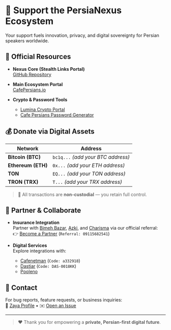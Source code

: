# 💎 Support the PersiaNexus Ecosystem

Your support fuels innovation, privacy, and digital sovereignty for Persian speakers worldwide.

## 🔗 Official Resources

- **Nexus Core (Stealth Links Portal)**  
  [GitHub Repository](https://github.com/TechForAll1373/Nexus-Core-Stealth-Links)

- **Main Ecosystem Portal**  
  [CafePersians.io](https://techforall1373.github.io/PersiaNexus/)

- **Crypto & Password Tools**  
  - [Lumina Crypto Portal](https://techforall1373.github.io/lumina-crypto-portal/)  
  - [Cafe Persians Password Generator](https://techforall1373.github.io/cafe-persians-password-gen/)

## 💰 Donate via Digital Assets

| Network | Address |
|--------|--------|
| **Bitcoin (BTC)** | `bc1q...` *(add your BTC address)* |
| **Ethereum (ETH)** | `0x...` *(add your ETH address)* |
| **TON** | `EQ...` *(add your TON address)* |
| **TRON (TRX)** | `T...` *(add your TRX address)* |

> 🔐 All transactions are **non-custodial** — you retain full control.

## 🤝 Partner & Collaborate

- **Insurance Integration**  
  Partner with [Bimeh Bazar](https://bimehbazar.com), [Azki](https://azki.com), and [Charisma](https://charisma.ir) via our official referral:  
  👉 [Become a Partner](https://shoraka.net/register?referral_code=09115682541) (`Referral: 09115682541`)

- **Digital Services**  
  Explore integrations with:
  - [Cafenetman](https://cafenetman.ir/?ref=a332918) (`Code: a332918`)
  - [Dastiar](https://dastiar.app/?ref=DAS-0018KK) (`Code: DAS-0018KK`)
  - [Pooleno](https://pooleno.com)

## 📩 Contact

For bug reports, feature requests, or business inquiries:  
🔗 [Zaya Profile](https://zaya.io/irgcf) • ✉️ [Open an Issue](https://github.com/TechForAll1373)

---

> ❤️ Thank you for empowering a **private, Persian-first digital future**.
